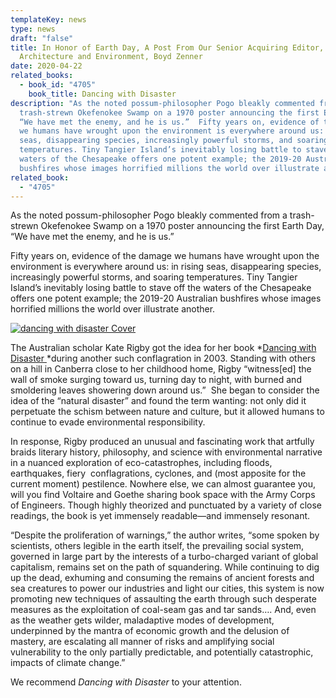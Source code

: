 ```yaml
---
templateKey: news
type: news
draft: "false"
title: In Honor of Earth Day, A Post From Our Senior Acquiring Editor,
  Architecture and Environment, Boyd Zenner
date: 2020-04-22
related_books:
  - book_id: "4705"
    book_title: Dancing with Disaster
description: "As the noted possum-philosopher Pogo bleakly commented from a
  trash-strewn Okefenokee Swamp on a 1970 poster announcing the first Earth Day,
  “We have met the enemy, and he is us.”  Fifty years on, evidence of the damage
  we humans have wrought upon the environment is everywhere around us: in rising
  seas, disappearing species, increasingly powerful storms, and soaring
  temperatures. Tiny Tangier Island’s inevitably losing battle to stave off the
  waters of the Chesapeake offers one potent example; the 2019-20 Australian
  bushfires whose images horrified millions the world over illustrate another."
related_book:
  - "4705"
---
```

As the noted possum-philosopher Pogo bleakly commented from a trash-strewn Okefenokee Swamp on a 1970 poster announcing the first Earth Day, “We have met the enemy, and he is us.”

Fifty years on, evidence of the damage we humans have wrought upon the environment is everywhere around us: in rising seas, disappearing species, increasingly powerful storms, and soaring temperatures. Tiny Tangier Island’s inevitably losing battle to stave off the waters of the Chesapeake offers one potent example; the 2019-20 Australian bushfires whose images horrified millions the world over illustrate another.

[![dancing with disaster Cover](https://www.upress.virginia.edu/sites/default/files/covers/4705_T.jpg)](https://www.upress.virginia.edu/title/4705)

The Australian scholar Kate Rigby got the idea for her book *[Dancing with Disaster ](https://www.upress.virginia.edu/title/4705)*during another such conflagration in 2003. Standing with others on a hill in Canberra close to her childhood home, Rigby “witness\[ed] the wall of smoke surging toward us, turning day to night, with burned and smoldering leaves showering down around us.”  She began to consider the idea of the “natural disaster” and found the term wanting: not only did it perpetuate the schism between nature and culture, but it allowed humans to continue to evade environmental responsibility.

In response, Rigby produced an unusual and fascinating work that artfully braids literary history, philosophy, and science with environmental narrative in a nuanced exploration of eco-catastrophes, including floods, earthquakes, fiery  conflagrations, cyclones, and (most apposite for the current moment) pestilence. Nowhere else, we can almost guarantee you, will you find Voltaire and Goethe sharing book space with the Army Corps of Engineers. Though highly theorized and punctuated by a variety of close readings, the book is yet immensely readable—and immensely resonant.

“Despite the proliferation of warnings,” the author writes, “some spoken by scientists, others legible in the earth itself, the prevailing social system, governed in large part by the interests of a turbo-charged variant of global capitalism, remains set on the path of squandering. While continuing to dig up the dead, exhuming and consuming the remains of ancient forests and sea creatures to power our industries and light our cities, this system is now promoting new techniques of assaulting the earth through such desperate measures as the exploitation of coal-seam gas and tar sands…. And, even as the weather gets wilder, maladaptive modes of development, underpinned by the mantra of economic growth and the delusion of mastery, are escalating all manner of risks and amplifying social vulnerability to the only partially predictable, and potentially catastrophic, impacts of climate change.”

We recommend *Dancing with Disaster* to your attention.